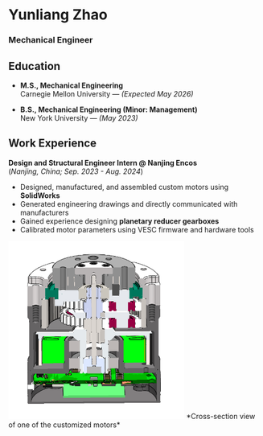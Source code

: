 # Yunliang Zhao  
### Mechanical Engineer  

## Education  
- **M.S., Mechanical Engineering**  
  Carnegie Mellon University — *(Expected May 2026)*  

- **B.S., Mechanical Engineering (Minor: Management)**  
  New York University — *(May 2023)*  

## Work Experience
**Design and Structural Engineer Intern @ Nanjing Encos**   
(_Nanjing, China; Sep. 2023 - Aug. 2024_)
- Designed, manufactured, and assembled custom motors using **SolidWorks**
- Generated engineering drawings and directly communicated with manufacturers
- Gained experience designing **planetary reducer gearboxes**
- Calibrated motor parameters using VESC firmware and hardware tools

<img src="/assets/Side_View_of_Custom_Motor.png" alt="Custom Motor" width="350"/>  
*Cross-section view of one of the customized motors*

